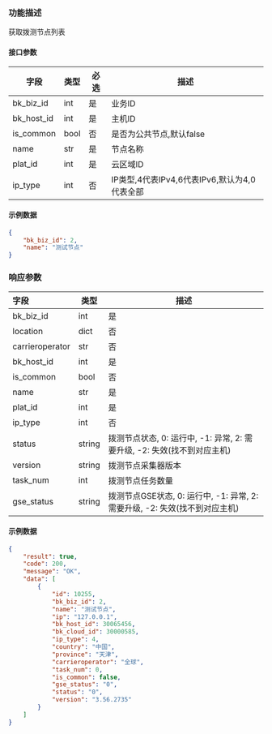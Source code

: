 ### 功能描述

获取拨测节点列表

#### 接口参数

| 字段             | 类型    | 必选 | 描述                                |
|----------------|-------|-----|-----------------------------------|
| bk_biz_id      | int   | 是  | 业务ID                              |
| bk_host_id     | int   | 是  | 主机ID                              |
| is_common      | bool  | 否  | 是否为公共节点,默认false                   |
| name           | str   | 是  | 节点名称                              |
| plat_id        | int   | 是  | 云区域ID                             |
| ip_type        | int   | 否  | IP类型,4代表IPv4,6代表IPv6,默认为4,0代表全部        |

#### 示例数据

```json
{
    "bk_biz_id": 2,
    "name": "测试节点"
}
```

### 响应参数

| 字段         | 类型  | 描述 |
|:-----------|-----|----|
| bk_biz_id      | int   | 是  | 业务ID                              |
| location       | dict  | 否  | 地理位置信息,包含country(国家)和city(城市)字段   |
| carrieroperator| str   | 否  | 运营商,如: 电信、联通、移动，可自定义                |
| bk_host_id     | int   | 是  | 主机ID                              |
| is_common      | bool  | 否  | 是否为公共节点,默认false                   |
| name           | str   | 是  | 节点名称                              |
| plat_id        | int   | 是  | 云区域ID                             |
| ip_type        | int   | 否  | IP类型,4代表IPv4,6代表IPv6,默认为4,0代表全部        |
| status         | string   | 拨测节点状态, 0: 运行中, -1: 异常, 2: 需要升级, -2: 失效(找不到对应主机) |
| version        | string | 拨测节点采集器版本 |
| task_num       | int    | 拨测节点任务数量 |
| gse_status     | string | 拨测节点GSE状态, 0: 运行中, -1: 异常, 2: 需要升级, -2: 失效(找不到对应主机) |

#### 示例数据
```json
{
    "result": true,
    "code": 200,
    "message": "OK",
    "data": [
        {
            "id": 10255,
            "bk_biz_id": 2,
            "name": "测试节点",
            "ip": "127.0.0.1",
            "bk_host_id": 30065456,
            "bk_cloud_id": 30000585,
            "ip_type": 4,
            "country": "中国",
            "province": "天津",
            "carrieroperator": "全球",
            "task_num": 0,
            "is_common": false,
            "gse_status": "0",
            "status": "0",
            "version": "3.56.2735"
        }
    ]
}
```